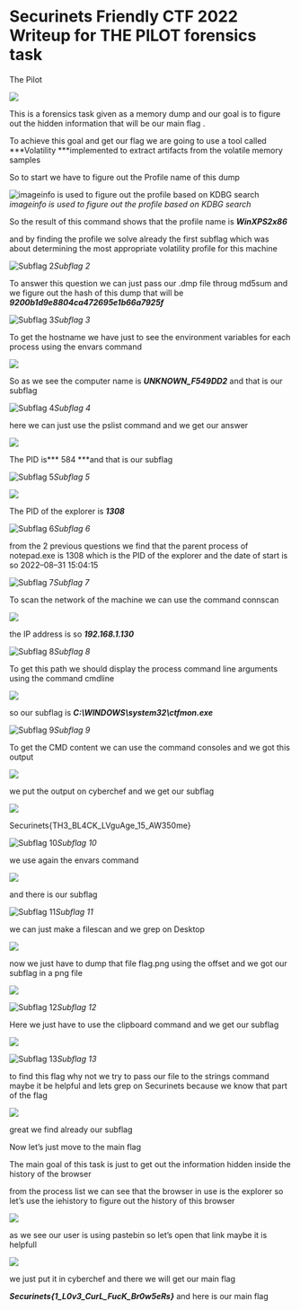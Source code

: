 
# Securinets Friendly CTF 2022 Writeup for THE PILOT forensics task

The Pilot

![](https://cdn-images-1.medium.com/max/2000/1*jYMYsSqWhvGNR4vYYz8aZg.png)

This is a forensics task given as a memory dump and our goal is to figure out the hidden information that will be our main flag .

To achieve this goal and get our flag we are going to use a tool called ***Volatility ***implemented to extract artifacts from the volatile memory samples

So to start we have to figure out the Profile name of this dump

![imageinfo is used to figure out the profile based on KDBG search](https://cdn-images-1.medium.com/max/2000/1*-XTk8kJabz2eXYC8LXxYNg.png)*imageinfo is used to figure out the profile based on KDBG search*

So the result of this command shows that the profile name is ***WinXPS2x86***

and by finding the profile we solve already the first subflag which was about determining the most appropriate volatility profile for this machine

![Subflag 2](https://cdn-images-1.medium.com/max/2000/1*BaaEGyhTBHXch3lVST7SXw.png)*Subflag 2*

To answer this question we can just pass our .dmp file throug md5sum and we figure out the hash of this dump that will be ***9200b1d9e8804ca472695e1b66a7925f***

![Subflag 3](https://cdn-images-1.medium.com/max/2000/1*5ijywgnoqLswvZcJU-Gn4w.png)*Subflag 3*

To get the hostname we have just to see the environment variables for each process using the envars command

![](https://cdn-images-1.medium.com/max/2000/1*HfKkBnVB9qW1eEi03w2CEw.png)

So as we see the computer name is ***UNKNOWN_F549DD2*** and that is our subflag

![Subflag 4](https://cdn-images-1.medium.com/max/2000/1*LXKRrt-9mcNLco-tMMYudA.png)*Subflag 4*

here we can just use the pslist command and we get our answer

![](https://cdn-images-1.medium.com/max/2000/1*ijQnDSE7m6joOExHMeQ7VA.png)

The PID is*** 584 ***and that is our subflag

![Subflag 5](https://cdn-images-1.medium.com/max/2000/1*E556Uce7OJDuq7UHsc6Wqw.png)*Subflag 5*

![](https://cdn-images-1.medium.com/max/2000/1*pSr1UV00txPpgKaEa-l3Zg.png)

The PID of the explorer is ***1308***

![Subflag 6](https://cdn-images-1.medium.com/max/2000/1*sOjKjesoRLYGJjkp8aeYgA.png)*Subflag 6*

from the 2 previous questions we find that the parent process of notepad.exe is 1308 which is the PID of the explorer and the date of start is so 2022–08–31 15:04:15

![Subflag 7](https://cdn-images-1.medium.com/max/2000/1*HKtrpd9SbGZsgI1mWffaGQ.png)*Subflag 7*

To scan the network of the machine we can use the command connscan

![](https://cdn-images-1.medium.com/max/2000/1*Ec9Mvb5v47mQ8hY_LwfNbQ.png)

the IP address is so ***192.168.1.130***

![Subflag 8](https://cdn-images-1.medium.com/max/2000/1*u4nbAfkSXn_4yupVWX8kkA.png)*Subflag 8*

To get this path we should display the process command line arguments using the command cmdline

![](https://cdn-images-1.medium.com/max/2000/1*Geah_LG3RyxiUJ_IV17hgA.png)

so our subflag is ***C:\WINDOWS\system32\ctfmon.exe***

![Subflag 9](https://cdn-images-1.medium.com/max/2000/1*4ZWhuMfRHbd4pECqSONO5w.png)*Subflag 9*

To get the CMD content we can use the command consoles and we got this output

![](https://cdn-images-1.medium.com/max/2000/1*xYY7UxOnLlR4qN7ReBR3UQ.png)

we put the output on cyberchef and we get our subflag

![](https://cdn-images-1.medium.com/max/2000/1*6gRn5JVoOTj584vSLUY9-A.png)

Securinets{TH3_BL4CK_LVguAge_15_AW350me}

![Subflag 10](https://cdn-images-1.medium.com/max/2000/1*qAcn-yG3bolLUrg29DNG3Q.png)*Subflag 10*

we use again the envars command

![](https://cdn-images-1.medium.com/max/2000/1*wuW4ZGniqly381NkKqSA8A.png)

and there is our subflag

![Subflag 11](https://cdn-images-1.medium.com/max/2000/1*6KL1B3CSQcw9ebOJmtLLrQ.png)*Subflag 11*

we can just make a filescan and we grep on Desktop

![](https://cdn-images-1.medium.com/max/2274/1*7Nf61RKpr4khhaRi27GvDQ.png)

now we just have to dump that file flag.png using the offset and we got our subflag in a png file

![](https://cdn-images-1.medium.com/max/2000/1*klViX-rTvcxD6yfnGjulng.png)

![Subflag 12](https://cdn-images-1.medium.com/max/2000/1*BKEL92j9svAROL7xC8U6ng.png)*Subflag 12*

Here we just have to use the clipboard command and we get our subflag

![](https://cdn-images-1.medium.com/max/2000/1*zeqn7uLFnOajcGIwbo59Cw.png)

![Subflag 13](https://cdn-images-1.medium.com/max/2000/1*MYixLp2v6qhLVwcUMTEIig.png)*Subflag 13*

to find this flag why not we try to pass our file to the strings command maybe it be helpful and lets grep on Securinets because we know that part of the flag

![](https://cdn-images-1.medium.com/max/2000/1*cJTVwMggAPvc-I5acFugVQ.png)

great we find already our subflag

Now let’s just move to the main flag

The main goal of this task is just to get out the information hidden inside the history of the browser

from the process list we can see that the browser in use is the explorer so let’s use the iehistory to figure out the history of this browser

![](https://cdn-images-1.medium.com/max/2000/1*QH8gxgKDiTdZgowOTqbNew.png)

as we see our user is using pastebin so let’s open that link maybe it is helpfull

![](https://cdn-images-1.medium.com/max/2000/1*KdM329m5yefHhp5YlfUPZA.png)

we just put it in cyberchef and there we will get our main flag

***Securinets{1_L0v3_CurL_FucK_Br0w5eRs}*** and here is our main flag
